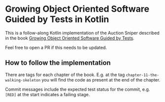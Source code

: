 # Growing Object Oriented Software Guided by Tests in Kotlin

This is a follow-along Kotlin implementation of the Auction Sniper described in the book 
[Growing Object Oriented Software Guided by Tests](http://growing-object-oriented-software.com).

Feel free to open a PR if this needs to be updated.

## How to follow the implementation
There are tags for each chapter of the book. E.g. at the tag `chapter-11-the-walking-skeleton` you will find the
code as present at the end of the chapter.

Commit messages include the expected test status for the commit, e.g. `[RED]` at the start indicates a failing stage.